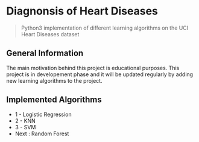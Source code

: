 
# Diagnonsis of Heart Diseases 
> Python3 implementation of different learning algorithms on the UCI Heart Diseases dataset


## General Information
The main motivation behind this project is educational purposes.
This project is in developement phase and it will be updated regularly by adding new learning algorithms to the project.


## Implemented Algorithms
* 1 - Logistic Regression
* 2 - KNN
* 3 - SVM
* Next : Random Forest

